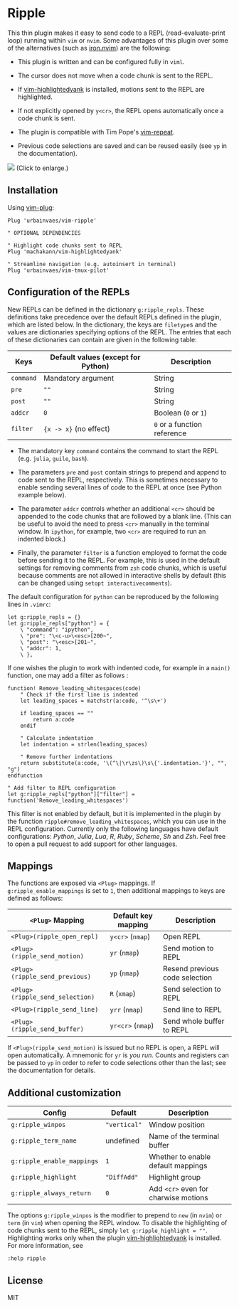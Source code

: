 # Ripple

This thin plugin makes it easy to send code to a REPL (read-evaluate-print loop) running within `vim` or `nvim`.
Some advantages of this plugin over some of the alternatives (such as [iron.nvim](https://github.com/Vigemus/iron.nvim)) are the following:

- This plugin is written and can be configured fully in `viml`.

- The cursor does not move when a code chunk is sent to the REPL.

- If [vim-highlightedyank](https://github.com/machakann/vim-highlightedyank) is installed,
motions sent to the REPL are highlighted.

- If not explicitly opened by `y<cr>`,
the REPL opens automatically once a code chunk is sent.

- The plugin is compatible with Tim Pope's [vim-repeat](https://github.com/tpope/vim-repeat).

- Previous code selections are saved and can be reused easily (see `yp` in the documentation).

![](https://raw.github.com/urbainvaes/vim-ripple/demo/demo.gif)
(Click to enlarge.)

## Installation

Using [vim-plug](https://github.com/junegunn/vim-plug):

```vim
Plug 'urbainvaes/vim-ripple'

" OPTIONAL DEPENDENCIES

" Highlight code chunks sent to REPL
Plug 'machakann/vim-highlightedyank'

" Streamline navigation (e.g. autoinsert in terminal)
Plug 'urbainvaes/vim-tmux-pilot'
```

## Configuration of the REPLs

New REPLs can be defined in the dictionary `g:ripple_repls`.
These definitions take precedence over the default REPLs defined in the plugin,
which are listed below.
In the dictionary, the keys are `filetype`s
and the values are dictionaries specifying options of the REPL.
The entries that each of these dictionaries can contain are given in the following table:

| Keys      | Default values (except for **Python**) | Description                 |
| ----      | -------------------------------------- | -----------                 |
| `command` | Mandatory argument                     | String                      |
| `pre`     | `""`                                   | String                      |
| `post`    | `""`                                   | String                      |
| `addcr`   | `0`                                    | Boolean (`0` or `1`)        |
| `filter`  | `{x -> x}` (no effect)                 | `0` or a function reference |

- The mandatory key `command` contains the command to start the REPL (e.g. `julia`, `guile`, `bash`).

- The parameters `pre` and `post` contain strings to prepend and append to code sent to the REPL,
  respectively.
  This is sometimes necessary to enable sending several lines of code to the REPL at once
  (see Python example below).

- The parameter `addcr` controls whether an additional `<cr>` should be appended to the code chunks that are followed by a blank line.
  (This can be useful to avoid the need to press `<cr>` manually in the terminal window.
  In `ipython`, for example, two `<cr>` are required to run an indented block.)

- Finally, the parameter `filter` is a function employed to format the code before sending it to the REPL.
  For example, this is used in the default settings for removing comments from `zsh` code chunks,
  which is useful because comments are not allowed in interactive shells by default
  (this can be changed using `setopt interactivecomments`).

The default configuration for `python` can be reproduced by the following lines in `.vimrc`:

```vim
let g:ripple_repls = {}
let g:ripple_repls["python"] = {
    \ "command": "ipython",
    \ "pre": "\<c-u>\<esc>[200~",
    \ "post": "\<esc>[201~",
    \ "addcr": 1,
    \ },
```

If one wishes the plugin to work with indented code,
for example in a `main()` function,
one may add a filter as follows :

```vim
function! Remove_leading_whitespaces(code)
    " Check if the first line is indented
    let leading_spaces = matchstr(a:code, '^\s\+')

    if leading_spaces == ""
        return a:code
    endif

    " Calculate indentation
    let indentation = strlen(leading_spaces)

    " Remove further indentations
    return substitute(a:code, '\(^\|\r\zs\)\s\{'.indentation.'}', "", "g")
endfunction

" Add filter to REPL configuration
let g:ripple_repls["python"]["filter"] = function('Remove_leading_whitespaces')
```
This filter is not enabled by default,
but it is implemented in the plugin by the function `ripple#remove_leading_whitespaces`,
which you can use in the REPL configuration.
Currently only the following languages have default configurations:
*Python*, *Julia*, *Lua*, *R*, *Ruby*, *Scheme*, *Sh* and *Zsh*.
Feel free to open a pull request to add support for other languages.

## Mappings

The functions are exposed via `<Plug>` mappings.
If `g:ripple_enable_mappings` is set to `1`,
then additional mappings to keys are defined as follows:

| `<Plug>` Mapping                | Default key mapping | Description                    |
| -----------------------------   | ------------------- | -----------                    |
| `<Plug>(ripple_open_repl)`      | `y<cr>` (`nmap`)    | Open REPL                      |
| `<Plug>(ripple_send_motion)`    | `yr` (`nmap`)       | Send motion to REPL            |
| `<Plug>(ripple_send_previous)`  | `yp` (`nmap`)       | Resend previous code selection |
| `<Plug>(ripple_send_selection)` | `R` (`xmap`)        | Send selection to REPL         |
| `<Plug>(ripple_send_line)`      | `yrr` (`nmap`)      | Send line to REPL              |
| `<Plug>(ripple_send_buffer)`    | `yr<cr>` (`nmap`)   | Send whole buffer to REPL      |

If `<Plug>(ripple_send_motion)` is issued but no REPL is open,
a REPL will open automatically.
A mnemonic for `yr` is *you run*.
Counts and registers can be passed to `yp` in order to refer to code selections other than the last;
see the documentation for details.

## Additional customization

| Config                     | Default      | Description                          |
| ------                     | -------      | -----------                          |
| `g:ripple_winpos`          | `"vertical"` | Window position                      |
| `g:ripple_term_name`       | undefined    | Name of the terminal buffer          |
| `g:ripple_enable_mappings` | `1`          | Whether to enable default mappings   |
| `g:ripple_highlight`       | `"DiffAdd"`  | Highlight group                      |
| `g:ripple_always_return`   | `0`          | Add `<cr>` even for charwise motions |

The options `g:ripple_winpos` is the modifier to prepend to `new` (in `nvim`) or `term` (in `vim`) when opening the REPL window.
To disable the highlighting of code chunks sent to the REPL, simply `let g:ripple_highlight = ""`.
Highlighting works only when the plugin [vim-highlightedyank](https://github.com/machakann/vim-highlightedyank) is installed.
For more information, see

```vim
:help ripple
```

## License

MIT
